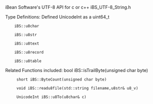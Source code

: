 iBean Software's UTF-8 API for c or c++
iBS_UTF-8_String.h

Type Definitions:
        Defined UnicodeInt as a uint64_t
    
        iBS::u8char
        
        iBS::u8str
        
        iBS::u8text
        
        iBS::u8record
        
        iBS::u8table
         
Related Functions included:
         bool iBS::isTrailByte(unsigned char byte)
         
         short iBS::ByteCount(unsigned char byte) 
         
         void iBS::readu8file(std::string filename,u8str& u8_v)
         
         UnicodeInt iBS::u8To(u8char& c)
